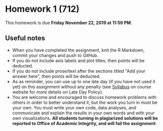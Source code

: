 # Homework 1 (712)

This homework is due **Friday November 22, 2019 at 11:59 PM**. 

## Useful notes 

* When you have completed the assignment, knit the R Markdown, commit your changes and push to GitHub.
* If you do not include axis labels and plot titles, then points will be deducted.
* If you do not include prose/text after the sections titled "Add your answer here", then points will be deducted. 
* As as reminder, you can use up to one late day (if you have not used it yet) on this assignment without any penalty (see [Syllabus](https://jhu-advdatasci.github.io/2019/syllabus.html) on course website for more details on Late Day Policy).
* You are welcome and encouraged to discuss homework problems with others in order to better understand it, but the work you turn in must be your own. You must write your own code, data analyses, and communicate and explain the results in your own words and with your own visualizations. **All students turning in plagiarized solutions will be reported to Office of Academic Integrity, and will fail the assignment**.